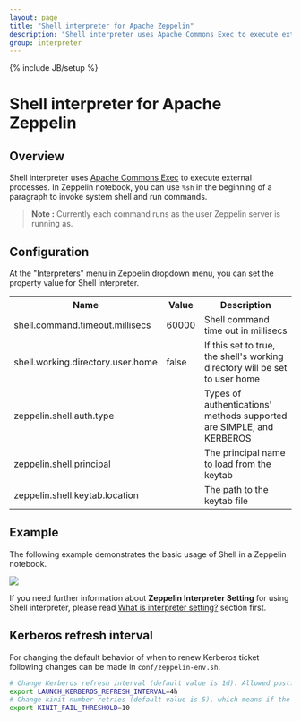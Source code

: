 ```yaml
---
layout: page
title: "Shell interpreter for Apache Zeppelin"
description: "Shell interpreter uses Apache Commons Exec to execute external processes."
group: interpreter
---
```

<!--
Licensed under the Apache License, Version 2.0 (the "License");
you may not use this file except in compliance with the License.
You may obtain a copy of the License at

http://www.apache.org/licenses/LICENSE-2.0

Unless required by applicable law or agreed to in writing, software
distributed under the License is distributed on an "AS IS" BASIS,
WITHOUT WARRANTIES OR CONDITIONS OF ANY KIND, either express or implied.
See the License for the specific language governing permissions and
limitations under the License.
-->
{% include JB/setup %}

# Shell interpreter for Apache Zeppelin

<div id="toc"></div>

## Overview
Shell interpreter uses [Apache Commons Exec](https://commons.apache.org/proper/commons-exec) to execute external processes. 
In Zeppelin notebook, you can use ` %sh ` in the beginning of a paragraph to invoke system shell and run commands.

> **Note :** Currently each command runs as the user Zeppelin server is running as.

## Configuration
At the "Interpreters" menu in Zeppelin dropdown menu, you can set the property value for Shell interpreter.

<table class="table-configuration">
  <tr>
    <th>Name</th>
    <th>Value</th>
    <th>Description</th>
  </tr>
  <tr>
    <td>shell.command.timeout.millisecs</td>
    <td>60000</td>
    <td>Shell command time out in millisecs</td>
  </tr>
  <tr>
    <td>shell.working.directory.user.home</td>
    <td>false</td>
    <td>If this set to true, the shell's working directory will be set to user home</td>
  </tr>
  <tr>
    <td>zeppelin.shell.auth.type</td>
    <td></td>
    <td>Types of authentications' methods supported are SIMPLE, and KERBEROS</td>
  </tr>
  <tr>
    <td>zeppelin.shell.principal</td>
    <td></td>
    <td>The principal name to load from the keytab</td>
  </tr>
  <tr>
    <td>zeppelin.shell.keytab.location</td>
    <td></td>
    <td>The path to the keytab file</td>
  </tr>
</table>

## Example
The following example demonstrates the basic usage of Shell in a Zeppelin notebook.

<img src="/assets/themes/zeppelin/img/docs-img/shell-example.png" />

If you need further information about **Zeppelin Interpreter Setting** for using Shell interpreter, 
please read [What is interpreter setting?](../usage/interpreter/overview.html#what-is-interpreter-setting) section first.

## Kerberos refresh interval
For changing the default behavior of when to renew Kerberos ticket following changes can be made in `conf/zeppelin-env.sh`.

```bash
# Change Kerberos refresh interval (default value is 1d). Allowed postfix are ms, s, m, min, h, and d.
export LAUNCH_KERBEROS_REFRESH_INTERVAL=4h
# Change kinit number retries (default value is 5), which means if the kinit command fails for 5 retries consecutively it will close the interpreter. 
export KINIT_FAIL_THRESHOLD=10
```
